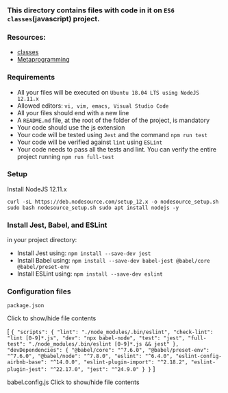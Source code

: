 ### This directory contains files with code in it on `ES6 classes`(javascript) project.

### Resources:

* [classes](/https://developer.mozilla.org/en-US/docs/Web/JavaScript/Reference/Classes)
* [Metaprogramming](/https://www.keithcirkel.co.uk/metaprogramming-in-es6-symbols/#symbolspecies)

### Requirements
* All your files will be executed on `Ubuntu 18.04 LTS using NodeJS 12.11.x`
* Allowed editors: `vi, vim, emacs, Visual Studio Code`
* All your files should end with a new line
* A `README.md` file, at the root of the folder of the project, is mandatory
* Your code should use the js extension
* Your code will be tested using `Jest` and the command `npm run test`
* Your code will be verified against `lint` using `ESLint`
* Your code needs to pass all the tests and lint. You can verify the entire project running `npm run full-test`

### Setup

Install NodeJS 12.11.x

`curl -sL https://deb.nodesource.com/setup_12.x -o nodesource_setup.sh
sudo bash nodesource_setup.sh
sudo apt install nodejs -y`

### Install Jest, Babel, and ESLint

in your project directory:

* Install Jest using: `npm install --save-dev jest`
* Install Babel using: `npm install --save-dev babel-jest @babel/core @babel/preset-env`
* Install ESLint using: `npm install --save-dev eslint`

 ###  Configuration files

`package.json`

Click to show/hide file contents

[
`{
  "scripts": {
    "lint": "./node_modules/.bin/eslint",
    "check-lint": "lint [0-9]*.js",
    "dev": "npx babel-node",
    "test": "jest",
    "full-test": "./node_modules/.bin/eslint [0-9]*.js && jest"
  },
  "devDependencies": {
    "@babel/core": "^7.6.0",
    "@babel/preset-env": "^7.6.0",
    "@babel/node": "^7.8.0",
    "eslint": "^6.4.0",
    "eslint-config-airbnb-base": "^14.0.0",
    "eslint-plugin-import": "^2.18.2",
    "eslint-plugin-jest": "^22.17.0",
    "jest": "^24.9.0"
  }
}`
]

babel.config.js
Click to show/hide file contents


  
